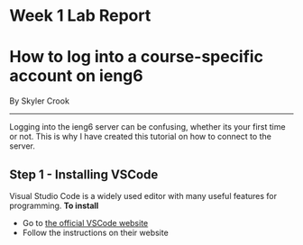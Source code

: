 # Week 1 Lab Report
# How to log into a course-specific account on ieng6
By Skyler Crook
***
Logging into the ieng6 server can be confusing, whether its your first time or not. This is why I have created this tutorial on how to connect to the server.
## Step 1 - Installing VSCode
Visual Studio Code is a widely used editor with many useful features for programming.
**To install**
* Go to [the official VSCode website](https://code.visualstudio.com/)
* Follow the instructions on their website

